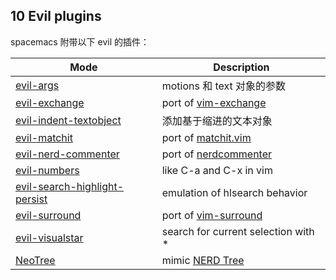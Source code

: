 ## 10 Evil plugins
spacemacs 附带以下 evil 的插件：

Mode | Description
---|---
[evil-args](https://github.com/wcsmith/evil-args) | motions 和 text 对象的参数
[evil-exchange](https://github.com/Dewdrops/evil-exchange) | port of [vim-exchange](https://github.com/tommcdo/vim-exchange)
[evil-indent-textobject](https://github.com/cofi/evil-indent-textobject) | 添加基于缩进的文本对象
[evil-matchit](https://github.com/redguardtoo/evil-matchit) | port of [matchit.vim](http://www.vim.org/scripts/script.php?script_id=39)
[evil-nerd-commenter](https://github.com/redguardtoo/evil-nerd-commenter) | port of [nerdcommenter](https://github.com/scrooloose/nerdcommenter)
[evil-numbers](https://github.com/cofi/evil-numbers) | like C-a and C-x in vim
[evil-search-highlight-persist](https://github.com/juanjux/evil-search-highlight-persist) | emulation of hlsearch behavior
[evil-surround](https://github.com/emacs-evil/evil-surround) | port of [vim-surround](https://github.com/tpope/vim-surround)
[evil-visualstar](https://github.com/bling/evil-visualstar)| search for current selection with *
[NeoTree](https://github.com/jaypei/emacs-neotree) | 	mimic [NERD Tree](https://github.com/scrooloose/nerdtree)


